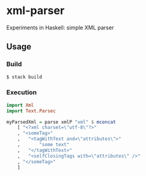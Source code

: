 # xml-parser

Experiments in Haskell: simple XML parser

## Usage

### Build

```bash
$ stack build
```

### Execution

```haskell
import Xml
import Text.Parsec

myParsedXml = parse xmlP "xml" $ mconcat
    [ "<?xml charset=\"utf-8\"?>"
    , "<someTag>"
    ,   "<tagWithText and=\"attributes\">"
    ,       "some text"
    ,   "</tagWithText>"
    ,   "<selfClosingTags with=\"attributes\" />"
    , "</someTag>"
    ]
```

